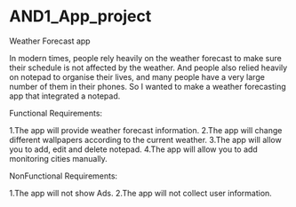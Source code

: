 # AND1_App_project

Weather Forecast app

In modern times, people rely heavily on the weather forecast to make sure their schedule is not affected by the weather. And people also relied heavily on notepad to organise their lives, and many people have a very large number of them in their phones. So I wanted to make a weather forecasting app that integrated a notepad.

Functional Requirements:

1.The app will provide weather forecast information.
2.The app will change different wallpapers according to the current weather.
3.The app will allow you to add, edit and delete notepad.
4.The app will allow you to add monitoring cities manually.

NonFunctional Requirements:

1.The app will not show Ads. 
2.The app will not collect user information.
